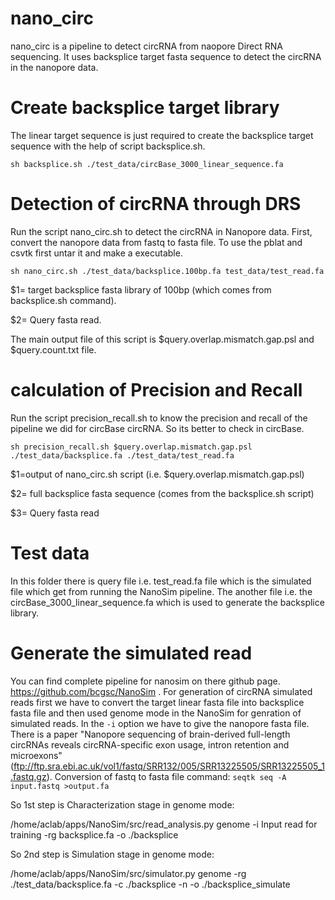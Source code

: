 # nano_circ
nano_circ is a pipeline to detect circRNA from naopore Direct RNA sequencing. It uses backsplice target fasta sequence to detect the circRNA in the nanopore data.

# Create backsplice target library
The linear target sequence is just required to create the backsplice target sequence with the help of script backsplice.sh. 

`sh backsplice.sh ./test_data/circBase_3000_linear_sequence.fa`

# Detection of circRNA through DRS
Run the script nano_circ.sh to detect the circRNA in Nanopore data. First, convert the nanopore data from fastq to fasta file. To use the pblat and csvtk first untar it and make a executable.

`sh nano_circ.sh ./test_data/backsplice.100bp.fa test_data/test_read.fa`

$1= target backsplice fasta library of 100bp (which comes from backsplice.sh command).

$2= Query fasta read.

The main output file of this script is $query.overlap.mismatch.gap.psl and $query.count.txt file.

# calculation of Precision and Recall
Run the script precision_recall.sh to know the precision and recall of the pipeline we did for circBase circRNA. So its better to check in circBase.

`sh precision_recall.sh $query.overlap.mismatch.gap.psl ./test_data/backsplice.fa ./test_data/test_read.fa`

$1=output of nano_circ.sh script (i.e. $query.overlap.mismatch.gap.psl)

$2= full backsplice fasta sequence (comes from the backsplice.sh script)

$3= Query fasta read

# Test data
In this folder there is query file i.e. test_read.fa file which is the simulated file which get from running the NanoSim pipeline. The another file i.e. the circBase_3000_linear_sequence.fa which is used to generate the backsplice library. 

# Generate the simulated read
  You can find complete pipeline for nanosim on there github page. https://github.com/bcgsc/NanoSim . For generation of circRNA simulated reads first we have to convert the target linear fasta file into backsplice fasta file and then used genome mode in the NanoSim for genration of simulated reads. In the `-i` option we have to give the nanopore fasta file. There is a paper "Nanopore sequencing of brain-derived full-length circRNAs reveals circRNA-specific exon usage, intron retention and microexons"(ftp://ftp.sra.ebi.ac.uk/vol1/fastq/SRR132/005/SRR13225505/SRR13225505_1.fastq.gz).
  Conversion of fastq to fasta file command:
  `seqtk seq -A input.fastq >output.fa` 

So 1st step is Characterization stage in genome mode:

/home/aclab/apps/NanoSim/src/read_analysis.py genome -i Input read for training -rg backsplice.fa -o ./backsplice

So 2nd step is Simulation stage in genome mode:

/home/aclab/apps/NanoSim/src/simulator.py genome -rg ./test_data/backsplice.fa -c ./backsplice -n -o ./backsplice_simulate
